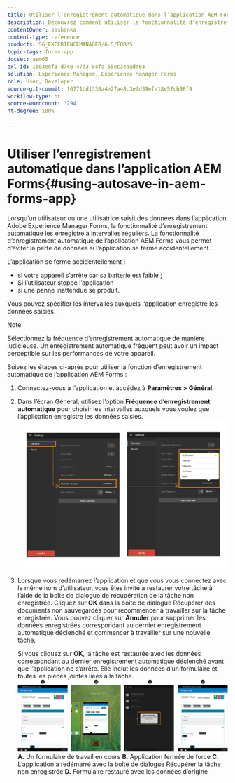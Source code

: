 ```yaml
---
title: Utiliser l’enregistrement automatique dans l’application AEM Forms
description: Découvrez comment utiliser la fonctionnalité d’enregistrement automatique dans l’application AEM Forms afin d’éviter la perte de données.
contentOwner: sashanka
content-type: reference
products: SG_EXPERIENCEMANAGER/6.5/FORMS
topic-tags: forms-app
docset: aem65
exl-id: 1603eef1-d7c8-47d3-8cfa-55ec3eaadd64
solution: Experience Manager, Experience Manager Forms
role: User, Developer
source-git-commit: f6771bd1338a4e27a48c3efd39efe18e57cb98f9
workflow-type: ht
source-wordcount: '294'
ht-degree: 100%

---
```


# Utiliser l’enregistrement automatique dans l’application AEM Forms{#using-autosave-in-aem-forms-app}

Lorsqu’un utilisateur ou une utilisatrice saisit des données dans l’application Adobe Experience Manager Forms, la fonctionnalité d’enregistrement automatique les enregistre à intervalles réguliers. La fonctionnalité d’enregistrement automatique de l’application AEM Forms vous permet d’éviter la perte de données si l’application se ferme accidentellement.

L’application se ferme accidentellement :

* si votre appareil s’arrête car sa batterie est faible ;
* Si l’utilisateur stoppe l’application
* si une panne inattendue se produit.

Vous pouvez spécifier les intervalles auxquels l’application enregistre les données saisies.

>[!NOTE]
>
>Sélectionnez la fréquence d’enregistrement automatique de manière judicieuse. Un enregistrement automatique fréquent peut avoir un impact perceptible sur les performances de votre appareil.

Suivez les étapes ci-après pour utiliser la fonction d’enregistrement automatique de l’application AEM Forms :

1. Connectez-vous à l’application et accédez à **Paramètres > Général**.
1. Dans l’écran Général, utilisez l’option **Fréquence d’enregistrement automatique** pour choisir les intervalles auxquels vous voulez que l’application enregistre les données saisies.
   [![Définition de la fréquence d’enregistrement automatique](assets/using-autosave-freq-07.png)](assets/using-autosave-freq-07-1.png)

1. Lorsque vous redémarrez l’application et que vous vous connectez avec le même nom d’utilisateur, vous êtes invité à restaurer votre tâche à l’aide de la boîte de dialogue de récupération de la tâche non enregistrée. Cliquez sur **OK** dans la boîte de dialogue Récupérer des documents non sauvegardés pour recommencer à travailler sur la tâche enregistrée. Vous pouvez cliquer sur **Annuler** pour supprimer les données enregistrées correspondant au dernier enregistrement automatique déclenché et commencer à travailler sur une nouvelle tâche.

   Si vous cliquez sur **OK**, la tâche est restaurée avec les données correspondant au dernier enregistrement automatique déclenché avant que l’application ne s’arrête. Elle inclut les données d’un formulaire et toutes les pièces jointes liées à la tâche.
   [![Obtenir une tâche récupérée ](assets/autosave-flow.png)](assets/using-autosave-freq-06.png)**A.** Un formulaire de travail en cours **B.** Application fermée de force **C.** L’application a redémarré avec la boîte de dialogue Récupérer la tâche non enregistrée **D.** Formulaire restauré avec les données d’origine
